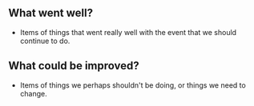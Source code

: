 ## What went well?
- Items of things that went really well with the event that we should continue to do.

## What could be improved?
- Items of things we perhaps shouldn't be doing, or things we need to change.

